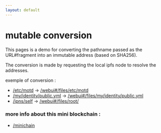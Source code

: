 ```yaml
---
layout: default
---
```

# mutable conversion

This pages is a demo for converting the pathname passed as the URL#fragment
into an immutable address (based on SHA256).

The conversion is made by requesting the local ipfs node to resolve
the addresses.

exemple of conversion :

* [/etc/motd](http://webui.local/webui#/files/etc/motd) -> [/webui#/files/etc/motd](http://webui.local/webui#/files/etc/motd)
* [/my/identity/public.yml](http://webui.local/webui#/files/my/identity/public.yml) -> [/webui#/files/my/identity/public.yml](http://webui.local/webui#/files/my/identity/public.yml)
* [/ipns][1][/self](http://gateway.local/ipns/%peerid%) -> [/webui#/files/root/](http://gateway.local/ipns/self)

### more info about this mini blockchain :

* [/minichain](.)

[1]: https://duckduckgo.com/?q=mutable+naming+system+blockRing
